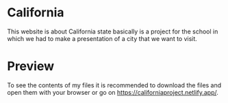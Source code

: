 # California
This website is about California state basically is a project for the school in which we had to make a presentation of a city that we want to visit.

# Preview

To see the contents of my files it is recommended to download the files and open them with your browser or go on https://californiaproject.netlify.app/.
